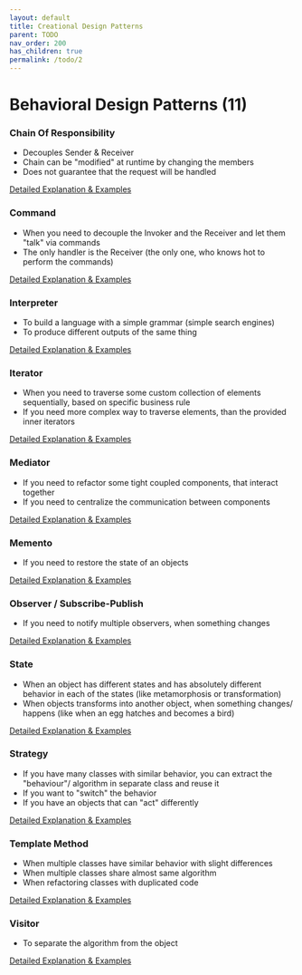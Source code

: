 ```yaml
---
layout: default
title: Creational Design Patterns
parent: TODO
nav_order: 200
has_children: true
permalink: /todo/2
---
```


# Behavioral Design Patterns (11)

### Chain Of Responsibility
* Decouples Sender & Receiver
* Chain can be "modified" at runtime by changing the members
* Does not guarantee that the request will be handled

[Detailed Explanation & Examples](https://github.com/Iretha/ebook-design-patterns/blob/master/src/com/smdev/gof/behavioral/chain_of_responsibility)

### Command
* When you need to decouple the Invoker and the Receiver and let them "talk" via commands
* The only handler is the Receiver (the only one, who knows hot to perform the commands)

[Detailed Explanation & Examples](https://github.com/Iretha/ebook-design-patterns/blob/master/src/com/smdev/gof/behavioral/command)

### Interpreter
* To build a language with a simple grammar (simple search engines)
* To produce different outputs of the same thing

[Detailed Explanation & Examples](https://github.com/Iretha/ebook-design-patterns/blob/master/src/com/smdev/gof/behavioral/interpreter)

### Iterator
* When you need to traverse some custom collection of elements sequentially, based on specific business rule
* If you need more complex way to traverse elements, than the provided inner iterators

[Detailed Explanation & Examples](https://github.com/Iretha/ebook-design-patterns/blob/master/src/com/smdev/gof/behavioral/iterator)

### Mediator
* If you need to refactor some tight coupled components, that interact together
* If you need to centralize the communication between components

[Detailed Explanation & Examples](https://github.com/Iretha/ebook-design-patterns/blob/master/src/com/smdev/gof/behavioral/mediator)

### Memento
* If you need to restore the state of an objects

[Detailed Explanation & Examples](https://github.com/Iretha/ebook-design-patterns/blob/master/src/com/smdev/gof/behavioral/memento)

### Observer / Subscribe-Publish 
* If you need to notify multiple observers, when something changes

[Detailed Explanation & Examples](https://github.com/Iretha/ebook-design-patterns/blob/master/src/com/smdev/gof/behavioral/observer)

### State
* When an object has different states and has absolutely different behavior in each of the states (like metamorphosis or transformation)
* When objects transforms into another object, when something changes/ happens (like when an egg hatches and becomes a bird)

[Detailed Explanation & Examples](https://github.com/Iretha/ebook-design-patterns/blob/master/src/com/smdev/gof/behavioral/state)

### Strategy
* If you have many classes with similar behavior, you can extract the "behaviour"/ algorithm in separate class and reuse it
* If you want to "switch" the behavior
* If you have an objects that can "act" differently

[Detailed Explanation & Examples](https://github.com/Iretha/ebook-design-patterns/blob/master/src/com/smdev/gof/behavioral/strategy)

### Template Method
* When multiple classes have similar behavior with slight differences
* When multiple classes share almost same algorithm
* When refactoring classes with duplicated code

[Detailed Explanation & Examples](https://github.com/Iretha/ebook-design-patterns/blob/master/src/com/smdev/gof/behavioral/template_method)

### Visitor
* To separate the algorithm from the object

[Detailed Explanation & Examples](https://github.com/Iretha/ebook-design-patterns/blob/master/src/com/smdev/gof/behavioral/visitor)
